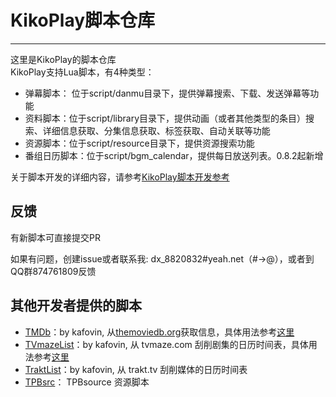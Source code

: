 # KikoPlay脚本仓库
---
这里是KikoPlay的脚本仓库  
KikoPlay支持Lua脚本，有4种类型：
 - 弹幕脚本： 位于script/danmu目录下，提供弹幕搜索、下载、发送弹幕等功能
 - 资料脚本：位于script/library目录下，提供动画（或者其他类型的条目）搜索、详细信息获取、分集信息获取、标签获取、自动关联等功能
 - 资源脚本：位于script/resource目录下，提供资源搜索功能
 - 番组日历脚本：位于script/bgm_calendar，提供每日放送列表。0.8.2起新增

关于脚本开发的详细内容，请参考[KikoPlay脚本开发参考](reference.md)
## 反馈

有新脚本可直接提交PR

如果有问题，创建issue或者联系我:
dx_8820832#yeah.net（#→@），或者到QQ群874761809反馈

## 其他开发者提供的脚本

 - [TMDb](library/tmdb.lua)：by kafovin,  从[themoviedb.org](themoviedb.org)获取信息，具体用法参考[这里](https://github.com/kafovin/KikoPlayScript)
 - [TVmazeList](bgm_calendar/tvmazelist.lua)：by kafovin,  从 tvmaze.com 刮削剧集的日历时间表，具体用法参考[这里](https://github.com/kafovin/KikoPlayScript)
 - [TraktList](bgm_calendar/traktlist.lua)：by kafovin, 从 trakt.tv 刮削媒体的日历时间表
 - [TPBsrc](resource\tpbsource.lua)： TPBsource 资源脚本
